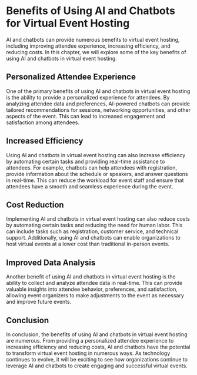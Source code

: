 Benefits of Using AI and Chatbots for Virtual Event Hosting
===============================================================================================================================

AI and chatbots can provide numerous benefits to virtual event hosting, including improving attendee experience, increasing efficiency, and reducing costs. In this chapter, we will explore some of the key benefits of using AI and chatbots in virtual event hosting.

Personalized Attendee Experience
--------------------------------

One of the primary benefits of using AI and chatbots in virtual event hosting is the ability to provide a personalized experience for attendees. By analyzing attendee data and preferences, AI-powered chatbots can provide tailored recommendations for sessions, networking opportunities, and other aspects of the event. This can lead to increased engagement and satisfaction among attendees.

Increased Efficiency
--------------------

Using AI and chatbots in virtual event hosting can also increase efficiency by automating certain tasks and providing real-time assistance to attendees. For example, chatbots can help attendees with registration, provide information about the schedule or speakers, and answer questions in real-time. This can reduce the workload for event staff and ensure that attendees have a smooth and seamless experience during the event.

Cost Reduction
--------------

Implementing AI and chatbots in virtual event hosting can also reduce costs by automating certain tasks and reducing the need for human labor. This can include tasks such as registration, customer service, and technical support. Additionally, using AI and chatbots can enable organizations to host virtual events at a lower cost than traditional in-person events.

Improved Data Analysis
----------------------

Another benefit of using AI and chatbots in virtual event hosting is the ability to collect and analyze attendee data in real-time. This can provide valuable insights into attendee behavior, preferences, and satisfaction, allowing event organizers to make adjustments to the event as necessary and improve future events.

Conclusion
----------

In conclusion, the benefits of using AI and chatbots in virtual event hosting are numerous. From providing a personalized attendee experience to increasing efficiency and reducing costs, AI and chatbots have the potential to transform virtual event hosting in numerous ways. As technology continues to evolve, it will be exciting to see how organizations continue to leverage AI and chatbots to create engaging and successful virtual events.
